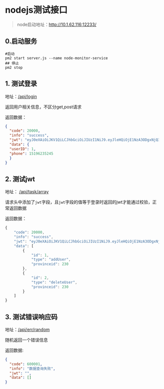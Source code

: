# nodejs测试接口

>node启动地址：http://10.1.62.116:12233/



## 0.启动服务

```shell
#启动
pm2 start server.js --name node-monitor-service
## 停止
pm2 stop 
```



## 1. 测试登录

地址：[/api/login](http://10.1.62.116:55555/api/login)

返回用户相关信息，不区分get,post请求

返回数据：

```json
{
  "code": 20000,
  "info": "success",
  "jwt": "eyJ0eXAiOiJKV1QiLCJhbGciOiJIUzI1NiJ9.eyJleHQiOjE1NzA3ODgxNjQ3NjcsInVpZCI6IjEiLCJpYXQiOjE1NzA3ODYzNjQ3NjcsImlwIjoiMTAuNC4wLjE0NyJ9.0oGnLppvrSCrENvWJVpD7baXr6iTwh26bWa5wGTNRNA",
  "data": {
  "userID": 1,
  "phone": 15196235245
  }
}
```

## 2. 测试jwt

地址： [/api/task/array](http://10.1.62.116:55555/api/task/array)

请求头中添加了`jwt`字段，且`jwt`字段的值等于登录时返回的jwt才能通过校验，正常返回数据

返回数据：

```js
{
    "code": 20000,
    "info": "success",
    "jwt": "eyJ0eXAiOiJKV1QiLCJhbGciOiJIUzI1NiJ9.eyJleHQiOjE1NzA3ODgxNjQ3NjcsInVpZCI6IjEiLCJpYXQiOjE1NzA3ODYzNjQ3NjcsImlwIjoiMTAuNC4wLjE0NyJ9.0oGnLppvrSCrENvWJVpD7baXr6iTwh26bWa5wGTNRNA",
    "data": [
        {
            "id": 1,
            "type": "addUser",
            "provinceid": 230
        },
        {
            "id": 2,
            "type": "deleteUser",
            "provinceid": 230
        }
    ]
}
```



## 3. 测试错误响应码

地址：[/api/err/random](http://10.1.62.116:55555/api/err/random)

随机返回一个错误信息

返回数据:

```json
{
  "code": 600001,
  "info": "数据查询失败",
  "jwt": "",
  "data": []
}
```



